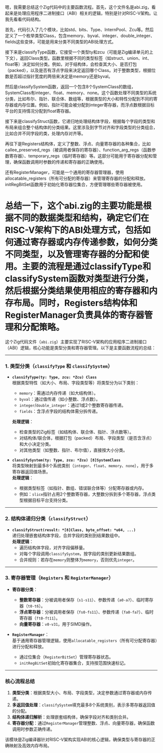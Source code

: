 嗯，我需要总结这个Zig代码中的主要函数流程。首先，这个文件名是abi.zig，看起来是处理应用程序二进制接口（ABI）相关的逻辑，特别是针对RISC-V架构。让我先看看代码结构。

首先，代码引入了几个模块，比如std、bits、Type、InternPool、Zcu等。然后定义了一个枚举类型Class，包含memory、byval、integer、double_integer、fields这些变体，可能是用来分类不同类型的ABI处理方式。

接下来是classifyType函数，它接受一个类型ty和zcu（可能是Zig编译单元的上下文），返回Class类型。函数里根据不同的类型标签（如struct、union、int、float等）决定如何分类。例如，对于结构体，会检查其大小、是否打包（packed），以及是否有浮点字段来决定返回哪个Class。对于整数类型，根据位数是否超过指针宽度的两倍来决定是memory还是byval。

然后是classifySystem函数，返回一个包含8个SystemClass的数组，SystemClass有integer、float、memory、none。这个函数处理不同类型的系统分类，比如布尔、指针、联合体、数组等，根据类型的大小和特性分配到不同的寄存器或内存位置。例如，指针可能会被分配到integer寄存器，而浮点数根据目标平台的支持情况分配到float寄存器。

接下来是classifyStruct函数，它递归地处理结构体字段，根据每个字段的类型和布局来组合整个结构体的分类结果。这里涉及到字节对齐和字段类型的分类组合，比如合并不同字段的类，处理内存对齐等。

再往下是Registers结构体，定义了整数、浮点、向量寄存器的各种集合，比如callee_preserved_regs（被调用者保存的寄存器）、function_arg_regs（函数参数寄存器）、temporary_regs（临时寄存器）等。这部分可能用于寄存器分配和管理，确保函数调用时参数的传递和寄存器的正确使用。

还有RegisterManager，可能是一个通用的寄存器管理器，使用allocatable_registers（所有可分配的寄存器）来管理寄存器的分配和释放。initRegBitSet函数用于初始化寄存器位集合，方便管理哪些寄存器被使用。

总结一下，这个abi.zig的主要功能是根据不同的数据类型和结构，确定它们在RISC-V架构下的ABI处理方式，包括如何通过寄存器或内存传递参数，如何分类不同类型，以及管理寄存器的分配和使用。主要的流程是通过classifyType和classifySystem函数对类型进行分类，然后根据分类结果使用相应的寄存器和内存布局。同时，Registers结构体和RegisterManager负责具体的寄存器管理和分配策略。
================================================
这个Zig代码文件（`abi.zig`）主要实现了RISC-V架构的应用程序二进制接口（ABI）逻辑，核心功能是类型分类和寄存器管理。以下是主要函数流程的总结：

---

### **1. 类型分类（`classifyType` 和 `classifySystem`）**
- **`classifyType(ty: Type, zcu: *Zcu) Class`**  
  根据类型特性（如大小、布局、字段类型等）将类型分为以下类别：  
  - `memory`：需通过内存传递（如大结构体）。  
  - `byval`：通过值传递（如小整数、浮点数）。  
  - `integer`/`double_integer`：通过1或2个整数寄存器传递。  
  - `fields`：含浮点字段的结构体需分拆传递。  

  **处理逻辑**：  
  - 检查类型的Zig标签（如结构体、联合体、指针、浮点数等）。  
  - 对结构体/联合体，根据打包（packed）布局、字段类型（是否含浮点）和大小决定分类。  
  - 对其他类型（如整数、指针、布尔值），直接按大小分类。

- **`classifySystem(ty: Type, zcu: *Zcu) [8]SystemClass`**  
  将类型映射到最多8个系统类别（`integer`、`float`、`memory`、`none`），用于多寄存器返回值场景。  
  **处理逻辑**：  
  - 根据类型标签（如指针、数组、错误联合体等）分配寄存器或内存。  
  - 例如：`slice`指针占用2个整数寄存器，大整数分拆到多个寄存器，浮点类型根据目标平台支持分类。

---

### **2. 结构体递归分类（`classifyStruct`）**
- **`classifyStruct(result: *[8]Class, byte_offset: *u64, ...)`**  
  递归处理嵌套结构体字段，合并字段的类别到结果数组中。  
  **处理逻辑**：  
  - 遍历结构体字段，对齐字段偏移量。  
  - 对每个字段调用`classifySystem`，按字段的类别更新结果数组。  
  - 合并规则：若存在`memory`则整体为`memory`，否则优先`integer`。

---

### **3. 寄存器管理（`Registers` 和 `RegisterManager`）**
- **寄存器分类**：  
  - **整数寄存器**：分被调用者保存（`s1-s11`）、参数传递（`a0-a7`）、临时寄存器（`t0-t6`）。  
  - **浮点寄存器**：分被调用者保存（`fs0-fs11`）、参数传递（`fa0-fa7`）、临时寄存器（`ft0-ft11`）。  
  - **向量寄存器**：`v0-v31`，用于SIMD操作。  

- **`RegisterManager`**：  
  基于通用寄存器管理逻辑，使用`allocatable_registers`（所有可分配寄存器）进行分配和释放。  
  - 通过位集合（`RegisterBitSet`）管理寄存器状态。  
  - `initRegBitSet`初始化寄存器集合，支持按范围快速标记。

---

### **核心流程总结**
1. **类型分类**：根据类型大小、布局、字段类型，决定参数通过寄存器或内存传递。  
2. **多返回值处理**：`classifySystem`填充最多8个系统类别，表示多寄存器返回值的分配。  
3. **结构体递归解析**：处理嵌套结构体，确保字段对齐和类别合并。  
4. **寄存器分配**：通过`RegisterManager`管理整数、浮点、向量寄存器，确保函数调用时参数正确传递。  

该模块是Zig编译器针对RISC-V架构实现ABI的核心逻辑，确保类型与寄存器的正确映射及高效内存布局。